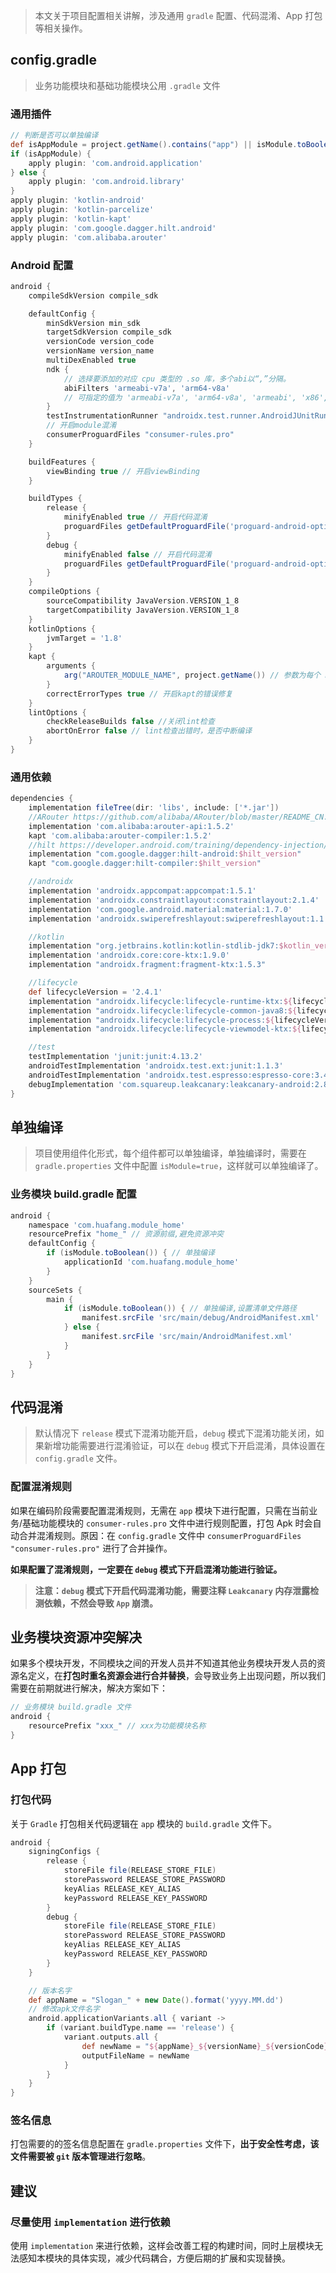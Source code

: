 > 本文关于项目配置相关讲解，涉及通用 `gradle` 配置、代码混淆、App 打包等相关操作。

## config.gradle

> 业务功能模块和基础功能模块公用 `.gradle` 文件

### 通用插件

```groovy
// 判断是否可以单独编译
def isAppModule = project.getName().contains("app") || isModule.toBoolean()
if (isAppModule) {
    apply plugin: 'com.android.application'
} else {
    apply plugin: 'com.android.library'
}
apply plugin: 'kotlin-android'
apply plugin: 'kotlin-parcelize'
apply plugin: 'kotlin-kapt'
apply plugin: 'com.google.dagger.hilt.android'
apply plugin: 'com.alibaba.arouter'
```

### Android 配置

```groovy
android {
    compileSdkVersion compile_sdk

    defaultConfig {
        minSdkVersion min_sdk
        targetSdkVersion compile_sdk
        versionCode version_code
        versionName version_name
        multiDexEnabled true
        ndk {
            // 选择要添加的对应 cpu 类型的 .so 库，多个abi以“,”分隔。
            abiFilters 'armeabi-v7a', 'arm64-v8a'
            // 可指定的值为 'armeabi-v7a', 'arm64-v8a', 'armeabi', 'x86', 'x86_64'，
        }
        testInstrumentationRunner "androidx.test.runner.AndroidJUnitRunner"
        // 开启module混淆
        consumerProguardFiles "consumer-rules.pro"
    }

    buildFeatures {
        viewBinding true // 开启viewBinding
    }

    buildTypes {
        release {
            minifyEnabled true // 开启代码混淆
            proguardFiles getDefaultProguardFile('proguard-android-optimize.txt'), 'proguard-rules.pro'
        }
        debug {
            minifyEnabled false // 开启代码混淆
            proguardFiles getDefaultProguardFile('proguard-android-optimize.txt'), 'proguard-rules.pro'
        }
    }
    compileOptions {
        sourceCompatibility JavaVersion.VERSION_1_8
        targetCompatibility JavaVersion.VERSION_1_8
    }
    kotlinOptions {
        jvmTarget = '1.8'
    }
    kapt {
        arguments {
            arg("AROUTER_MODULE_NAME", project.getName()) // 参数为每个 module 的名称
        }
        correctErrorTypes true // 开启kapt的错误修复
    }
    lintOptions {
        checkReleaseBuilds false //关闭lint检查
        abortOnError false // lint检查出错时，是否中断编译
    }
}
```

### 通用依赖

```groovy
dependencies {
    implementation fileTree(dir: 'libs', include: ['*.jar'])
    //ARouter https://github.com/alibaba/ARouter/blob/master/README_CN.md
    implementation 'com.alibaba:arouter-api:1.5.2'
    kapt 'com.alibaba:arouter-compiler:1.5.2'
    //hilt https://developer.android.com/training/dependency-injection/hilt-android
    implementation "com.google.dagger:hilt-android:$hilt_version"
    kapt "com.google.dagger:hilt-compiler:$hilt_version"

    //androidx
    implementation 'androidx.appcompat:appcompat:1.5.1'
    implementation 'androidx.constraintlayout:constraintlayout:2.1.4'
    implementation 'com.google.android.material:material:1.7.0'
    implementation 'androidx.swiperefreshlayout:swiperefreshlayout:1.1.0'

    //kotlin
    implementation "org.jetbrains.kotlin:kotlin-stdlib-jdk7:$kotlin_version"
    implementation 'androidx.core:core-ktx:1.9.0'
    implementation "androidx.fragment:fragment-ktx:1.5.3"

    //lifecycle
    def lifecycleVersion = '2.4.1'
    implementation "androidx.lifecycle:lifecycle-runtime-ktx:${lifecycleVersion}"
    implementation "androidx.lifecycle:lifecycle-common-java8:${lifecycleVersion}"
    implementation "androidx.lifecycle:lifecycle-process:${lifecycleVersion}"
    implementation "androidx.lifecycle:lifecycle-viewmodel-ktx:${lifecycleVersion}"

    //test
    testImplementation 'junit:junit:4.13.2'
    androidTestImplementation 'androidx.test.ext:junit:1.1.3'
    androidTestImplementation 'androidx.test.espresso:espresso-core:3.4.0'
    debugImplementation 'com.squareup.leakcanary:leakcanary-android:2.8.1'
}
```

## 单独编译

> 项目使用组件化形式，每个组件都可以单独编译，单独编译时，需要在 `gradle.properties` 文件中配置 `isModule=true`，这样就可以单独编译了。

### 业务模块 build.gradle 配置

```groovy
android {
    namespace 'com.huafang.module_home'
    resourcePrefix "home_" // 资源前缀,避免资源冲突
    defaultConfig {
        if (isModule.toBoolean()) { // 单独编译
            applicationId 'com.huafang.module_home'
        }
    }
    sourceSets {
        main {
            if (isModule.toBoolean()) { // 单独编译,设置清单文件路径
                manifest.srcFile 'src/main/debug/AndroidManifest.xml'
            } else {
                manifest.srcFile 'src/main/AndroidManifest.xml'
            }
        }
    }
}
```

## 代码混淆

> 默认情况下 `release` 模式下混淆功能开启，`debug` 模式下混淆功能关闭，如果新增功能需要进行混淆验证，可以在 `debug` 模式下开启混淆，具体设置在 `config.gradle` 文件。

### 配置混淆规则

如果在编码阶段需要配置混淆规则，无需在 `app` 模块下进行配置，只需在当前业务/基础功能模块的 `consumer-rules.pro` 文件中进行规则配置，打包 Apk 时会自动合并混淆规则。原因：在 `config.gradle` 文件中 `consumerProguardFiles "consumer-rules.pro"` 进行了合并操作。

**如果配置了混淆规则，一定要在 `debug` 模式下开启混淆功能进行验证。**

> **注意：`debug` 模式下开启代码混淆功能，需要注释 `Leakcanary` 内存泄露检测依赖，不然会导致 `App` 崩溃。**

## 业务模块资源冲突解决

如果多个模块开发，不同模块之间的开发人员并不知道其他业务模块开发人员的资源名定义，在**打包时重名资源会进行合并替换**，会导致业务上出现问题，所以我们需要在前期就进行解决，解决方案如下：

```groovy
// 业务模块 build.gradle 文件
android {
    resourcePrefix "xxx_" // xxx为功能模块名称
}
```

## App 打包

### 打包代码

关于 `Gradle` 打包相关代码逻辑在 `app` 模块的 `build.gradle` 文件下。

```groovy
android {
    signingConfigs {
        release {
            storeFile file(RELEASE_STORE_FILE)
            storePassword RELEASE_STORE_PASSWORD
            keyAlias RELEASE_KEY_ALIAS
            keyPassword RELEASE_KEY_PASSWORD
        }
        debug {
            storeFile file(RELEASE_STORE_FILE)
            storePassword RELEASE_STORE_PASSWORD
            keyAlias RELEASE_KEY_ALIAS
            keyPassword RELEASE_KEY_PASSWORD
        }
    }

    // 版本名字
    def appName = "Slogan_" + new Date().format('yyyy.MM.dd')
    // 修改apk文件名字
    android.applicationVariants.all { variant ->
        if (variant.buildType.name == 'release') {
            variant.outputs.all {
                def newName = "${appName}_${versionName}_${versionCode}.apk"
                outputFileName = newName
            }
        }
    }
}
```

### 签名信息

打包需要的的签名信息配置在 `gradle.properties` 文件下，**出于安全性考虑，该文件需要被 `git` 版本管理进行忽略**。

## 建议

### 尽量使用 `implementation` 进行依赖

使用 `implementation` 来进行依赖，这样会改善工程的构建时间，同时上层模块无法感知本模块的具体实现，减少代码耦合，方便后期的扩展和实现替换。
